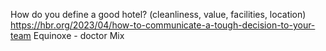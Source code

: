How do you define a good hotel? (cleanliness, value, facilities, location)
https://hbr.org/2023/04/how-to-communicate-a-tough-decision-to-your-team
Equinoxe - doctor Mix
